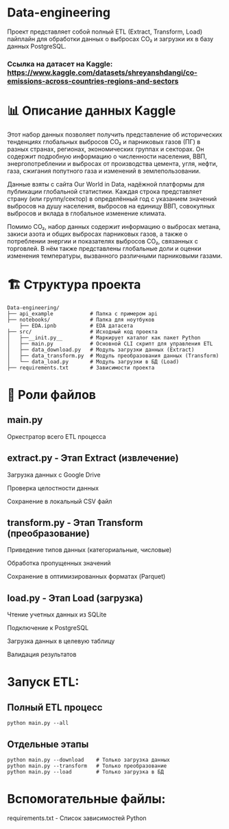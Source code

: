 # Data-engineering
Проект представляет собой полный ETL (Extract, Transform, Load) пайплайн для обработки данных о выбросах CO₂ и загрузки их в базу данных PostgreSQL.
### Ссылка на датасет на Kaggle: https://www.kaggle.com/datasets/shreyanshdangi/co-emissions-across-countries-regions-and-sectors

# 📊 Описание данных Kaggle
Этот набор данных позволяет получить представление об исторических тенденциях глобальных выбросов CO₂ и парниковых газов (ПГ) в разных странах, регионах, экономических группах и секторах. Он содержит подробную информацию о численности населения, ВВП, энергопотреблении и выбросах от производства цемента, угля, нефти, газа, сжигания попутного газа и изменений в землепользовании.

Данные взяты с сайта Our World in Data, надёжной платформы для публикации глобальной статистики. Каждая строка представляет страну (или группу/сектор) в определённый год с указанием значений выбросов на душу населения, выбросов на единицу ВВП, совокупных выбросов и вклада в глобальное изменение климата.

Помимо CO₂, набор данных содержит информацию о выбросах метана, закиси азота и общих выбросах парниковых газов, а также о потреблении энергии и показателях выбросов CO₂, связанных с торговлей. В нём также представлены глобальные доли и оценки изменения температуры, вызванного различными парниковыми газами.

# 🏗️ Структура проекта
```plaintext
Data-engineering/
├── api_example            # Папка с примером api
├── notebooks/             # Папка для ноутбуков
    ├── EDA.ipnb           # EDA датасета
├── src/                   # Исходный код проекта
│   ├──__init.py__         # Маркирует каталог как пакет Python
│   ├── main.py            # Основной CLI скрипт для управления ETL
│   ├── data_download.py   # Модуль загрузки данных (Extract)
│   ├── data_transform.py  # Модуль преобразования данных (Transform)
│   └── data_load.py       # Модуль загрузки в БД (Load)
├── requirements.txt       # Зависимости проекта
```
# 🔧 Роли файлов
## main.py 
Оркестратор всего ETL процесса

## extract.py - Этап Extract (извлечение)

Загрузка данных с Google Drive

Проверка целостности данных

Сохранение в локальный CSV файл

## transform.py - Этап Transform (преобразование)

Приведение типов данных (категориальные, числовые)

Обработка пропущенных значений

Сохранение в оптимизированных форматах (Parquet)

## load.py - Этап Load (загрузка)

Чтение учетных данных из SQLite

Подключение к PostgreSQL

Загрузка данных в целевую таблицу

Валидация результатов

# Запуск ETL:

## Полный ETL процесс
```plaintext
python main.py --all
```

## Отдельные этапы
```
python main.py --download    # Только загрузка данных
python main.py --transform   # Только преобразование
python main.py --load        # Только загрузка в БД
```
# Вспомогательные файлы:
requirements.txt - Список зависимостей Python
